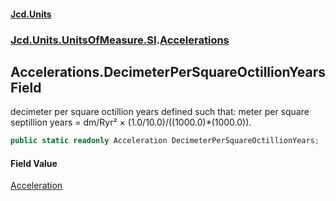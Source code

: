 #### [Jcd.Units](index.md 'index')
### [Jcd.Units.UnitsOfMeasure.SI](Jcd.Units.UnitsOfMeasure.SI.md 'Jcd.Units.UnitsOfMeasure.SI').[Accelerations](Accelerations.md 'Jcd.Units.UnitsOfMeasure.SI.Accelerations')

## Accelerations.DecimeterPerSquareOctillionYears Field

decimeter per square octillion years defined such that: meter per square septillion years = dm/Ryr² ×
(1.0/10.0)/((1000.0)*(1000.0)).

```csharp
public static readonly Acceleration DecimeterPerSquareOctillionYears;
```

#### Field Value
[Acceleration](Acceleration.md 'Jcd.Units.UnitTypes.Acceleration')